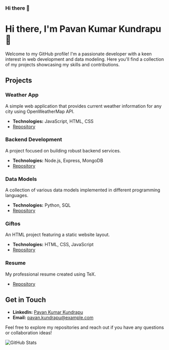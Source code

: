 ### Hi there 👋
# Hi there, I'm Pavan Kumar Kundrapu 👋

Welcome to my GitHub profile! I'm a passionate developer with a keen interest in web development and data modeling. Here you'll find a collection of my projects showcasing my skills and contributions.

## Projects

### Weather App
A simple web application that provides current weather information for any city using OpenWeatherMap API.

- **Technologies:** JavaScript, HTML, CSS
- [Repository](https://github.com/Pavankundrapu/weather-app)

### Backend Development
A project focused on building robust backend services.

- **Technologies:** Node.js, Express, MongoDB
- [Repository](https://github.com/Pavankundrapu/backend-development)

### Data Models
A collection of various data models implemented in different programming languages.

- **Technologies:** Python, SQL
- [Repository](https://github.com/Pavankundrapu/data-models)

### Giftos
An HTML project featuring a static website layout.

- **Technologies:** HTML, CSS, JavaScript
- [Repository](https://github.com/Pavankundrapu/giftos)

### Resume
My professional resume created using TeX.

- [Repository](https://github.com/Pavankundrapu/resume)

## Get in Touch
- **LinkedIn:** [Pavan Kumar Kundrapu](https://www.linkedin.com/in/pavankundrapu)
- **Email:** [pavan.kundrapu@example.com](mailto:pavan.kundrapu@example.com)

Feel free to explore my repositories and reach out if you have any questions or collaboration ideas!

![GitHub Stats](https://github-readme-stats.vercel.app/api?username=Pavankundrapu&show_icons=true&theme=radical)


<!--
**Pavankundrapu/Pavankundrapu** is a ✨ _special_ ✨ repository because its `README.md` (this file) appears on your GitHub profile.

Here are some ideas to get you started:

- 🔭 I’m currently working on ...
- 🌱 I’m currently learning ...
- 👯 I’m looking to collaborate on ...
- 🤔 I’m looking for help with ...
- 💬 Ask me about ...
- 📫 How to reach me: ...
- 😄 Pronouns: ...
- ⚡ Fun fact: ...
-->
